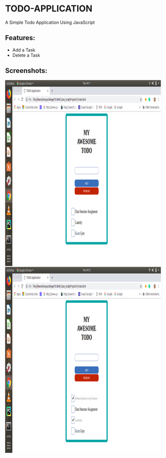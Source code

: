 # TODO-APPLICATION
A Simple Todo Application Using JavaScript

## Features:
  * Add a Task
  * Delete a Task
  
## Screenshots:

<img src="docs/Screenshot1.png" height = "600" width="900">

<img src="docs/Screenshot2.png" height = "600" width="900">

